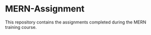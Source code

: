 # MERN-Assignment

This repository contains the assignments completed during the MERN training course.
